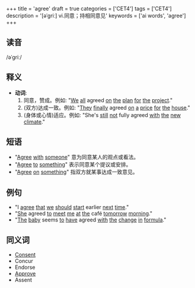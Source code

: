 +++
title = 'agree'
draft = true
categories = ['CET4']
tags = ['CET4']
description = '[əˈgriː] vi.同意；持相同意见'
keywords = ['ai words', 'agree']
+++

## 读音
/əˈɡriː/

## 释义
- **动词**: 
    1. 同意，赞成。例如: "[We](/post/we/) [all](/post/all/) agreed [on](/post/on/) [the](/post/the/) [plan](/post/plan/) [for](/post/for/) [the](/post/the/) [project](/post/project/)."
    2. (双方)达成一致。例如: "[They](/post/they/) [finally](/post/finally/) agreed [on](/post/on/) [a](/post/a/) [price](/post/price/) [for](/post/for/) [the](/post/the/) [house](/post/house/)."
    3. (身体或心情)适应。例如: "She's [still](/post/still/) [not](/post/not/) fully agreed [with](/post/with/) [the](/post/the/) [new](/post/new/) [climate](/post/climate/)."

## 短语
- "[Agree](/post/agree/) [with](/post/with/) [someone](/post/someone/)" 意为同意某人的观点或看法。
- "[Agree](/post/agree/) [to](/post/to/) [something](/post/something/)" 表示同意某个提议或安排。
- "[Agree](/post/agree/) [on](/post/on/) [something](/post/something/)" 指双方就某事达成一致意见。

## 例句
- "I [agree](/post/agree/) [that](/post/that/) [we](/post/we/) [should](/post/should/) [start](/post/start/) earlier [next](/post/next/) [time](/post/time/)."
- "[She](/post/she/) agreed [to](/post/to/) [meet](/post/meet/) [me](/post/me/) [at](/post/at/) [the](/post/the/) café [tomorrow](/post/tomorrow/) [morning](/post/morning/)."
- "[The](/post/the/) [baby](/post/baby/) seems [to](/post/to/) [have](/post/have/) agreed [with](/post/with/) [the](/post/the/) [change](/post/change/) [in](/post/in/) [formula](/post/formula/)."

## 同义词
- [Consent](/post/consent/)
- Concur
- Endorse
- [Approve](/post/approve/)
- Assent
